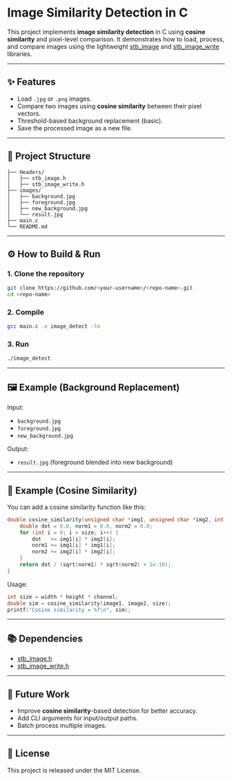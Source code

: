 # Image Similarity Detection in C

This project implements **image similarity detection** in C using **cosine similarity** and pixel-level comparison.
It demonstrates how to load, process, and compare images using the lightweight [stb_image](https://github.com/nothings/stb) and [stb_image_write](https://github.com/nothings/stb) libraries.

---

## ✨ Features

* Load `.jpg` or `.png` images.
* Compare two images using **cosine similarity** between their pixel vectors.
* Threshold-based background replacement (basic).
* Save the processed image as a new file.

---

## 📂 Project Structure

```
├── Headers/
│   ├── stb_image.h
│   ├── stb_image_write.h
├── images/
│   ├── background.jpg
│   ├── foreground.jpg
│   ├── new_background.jpg
│   └── result.jpg
├── main.c
└── README.md
```

---

## ⚙️ How to Build & Run

### 1. Clone the repository

```bash
git clone https://github.com/<your-username>/<repo-name>.git
cd <repo-name>
```

### 2. Compile

```bash
gcc main.c -o image_detect -lm
```

### 3. Run

```bash
./image_detect
```

---

## 🖼️ Example (Background Replacement)

Input:

* `background.jpg`
* `foreground.jpg`
* `new_background.jpg`

Output:

* `result.jpg` (foreground blended into new background)

---

## 🔎 Example (Cosine Similarity)

You can add a cosine similarity function like this:

```c
double cosine_similarity(unsigned char *img1, unsigned char *img2, int size) {
    double dot = 0.0, norm1 = 0.0, norm2 = 0.0;
    for (int i = 0; i < size; i++) {
        dot   += img1[i] * img2[i];
        norm1 += img1[i] * img1[i];
        norm2 += img2[i] * img2[i];
    }
    return dot / (sqrt(norm1) * sqrt(norm2) + 1e-10);
}
```

Usage:

```c
int size = width * height * channel;
double sim = cosine_similarity(image1, image2, size);
printf("Cosine similarity = %f\n", sim);
```

---

## 📚 Dependencies

* [stb_image.h](https://github.com/nothings/stb/blob/master/stb_image.h)
* [stb_image_write.h](https://github.com/nothings/stb/blob/master/stb_image_write.h)

---

## 🚀 Future Work

* Improve **cosine similarity**-based detection for better accuracy.
* Add CLI arguments for input/output paths.
* Batch process multiple images.

---

## 📝 License

This project is released under the MIT License.
